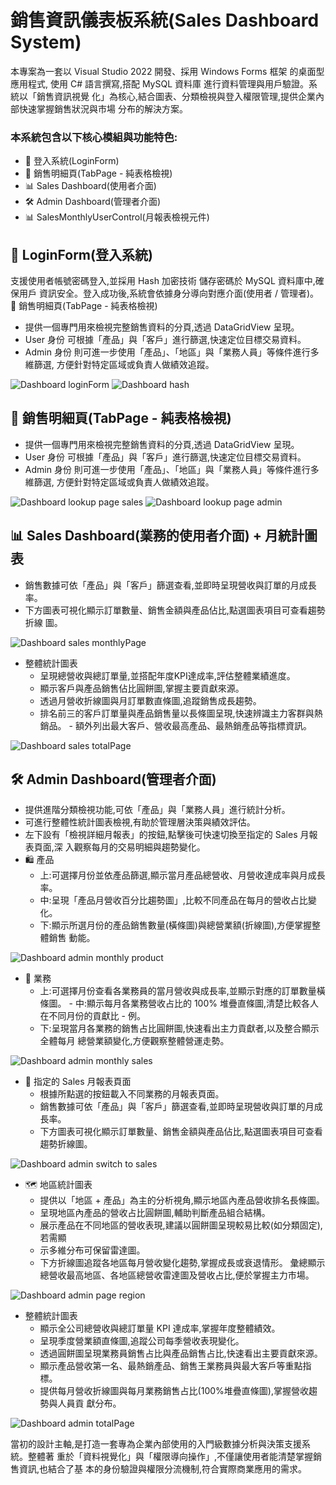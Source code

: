 ﻿# 銷售資訊儀表板系統(Sales Dashboard System)
本專案為一套以 Visual Studio 2022 開發、採用 Windows Forms 框架 的桌面型應用程式, 使用 C# 語言撰寫,搭配 MySQL 資料庫 進行資料管理與用戶驗證。系統以「銷售資訊視覺 化」為核心,結合圖表、分類檢視與登入權限管理,提供企業內部快速掌握銷售狀況與市場 分布的解決方案。
### 本系統包含以下核心模組與功能特色:
+ 🔐 登入系統(LoginForm) 
+ 🧾 銷售明細頁(TabPage - 純表格檢視)
+ 📊 Sales Dashboard(使用者介面)
+ 🛠 Admin Dashboard(管理者介面) 
+ 📊 SalesMonthlyUserControl(月報表檢視元件)

## 🔐 LoginForm(登入系統)
支援使用者帳號密碼登入,並採用 Hash 加密技術 儲存密碼於 MySQL 資料庫中,確保用戶 資訊安全。登入成功後,系統會依據身分導向對應介面(使用者 / 管理者)。
    🧾 銷售明細頁(TabPage - 純表格檢視)
+ 提供一個專門用來檢視完整銷售資料的分頁,透過 DataGridView 呈現。
+ User 身份 可根據「產品」與「客戶」進行篩選,快速定位目標交易資料。
+ Admin 身份 則可進一步使用「產品」、「地區」與「業務人員」等條件進行多維篩選,
 方便針對特定區域或負責人做績效追蹤。

![Dashboard loginForm](screenshot/loginForm.jpg)
![Dashboard hash](screenshot/hash.png)

## 🧾 銷售明細頁(TabPage - 純表格檢視)
+ 提供一個專門用來檢視完整銷售資料的分頁,透過 DataGridView 呈現。
+ User 身份 可根據「產品」與「客戶」進行篩選,快速定位目標交易資料。
+ Admin 身份 則可進一步使用「產品」、「地區」與「業務人員」等條件進行多維篩選,
 方便針對特定區域或負責人做績效追蹤。

![Dashboard lookup page sales](screenshot/lookup_sales.jpg)
![Dashboard lookup page admin](screenshot/lookup_admin.jpg)

   
## 📊 Sales Dashboard(業務的使用者介面) + 月統計圖表
  - 銷售數據可依「產品」與「客戶」篩選查看,並即時呈現營收與訂單的月成長率。
  - 下方圖表可視化顯示訂單數量、銷售金額與產品佔比,點選圖表項目可查看趨勢折線
圖。

![Dashboard sales monthlyPage](screenshot/page_monthly_sales.jpg)
  
+ 整體統計圖表
  - 呈現總營收與總訂單量,並搭配年度KPI達成率,評估整體業績進度。
  - 顯示客戶與產品銷售佔比圓餅圖,掌握主要貢獻來源。
  - 透過月營收折線圖與月訂單數直條圖,追蹤銷售成長趨勢。
  - 排名前三的客戶訂單量與產品銷售量以長條圖呈現,快速辨識主力客群與熱銷品。 - 額外列出最大客戶、營收最高產品、最熱銷產品等指標資訊。

![Dashboard sales totalPage](screenshot/total_sales.jpg)
 
## 🛠 Admin Dashboard(管理者介面)
+ 提供進階分類檢視功能,可依「產品」與「業務人員」進行統計分析。
+ 可進行整體性統計圖表檢視,有助於管理層決策與績效評估。
+ 左下設有「檢視詳細月報表」的按鈕,點擊後可快速切換至指定的 Sales 月報表頁面,深
 入觀察每月的交易明細與趨勢變化。
+ 🛍 產品
  - 上:可選擇月份並依產品篩選,顯示當月產品總營收、月營收達成率與月成長率。
  - 中:呈現「產品月營收百分比趨勢圖」,比較不同產品在每月的營收占比變化。
  - 下:顯示所選月份的產品銷售數量(橫條圖)與總營業額(折線圖),方便掌握整體銷售
動能。

![Dashboard admin monthly product](screenshot/page_monthlyProduct_admin.jpg)
  
+ 👤 業務
  - 上:可選擇月份查看各業務員的當月營收與成長率,並顯示對應的訂單數量橫條圖。 - 中:顯示每月各業務營收占比的 100% 堆疊直條圖,清楚比較各人在不同月份的貢獻比 - 例。
  - 下:呈現當月各業務的銷售占比圓餅圖,快速看出主力貢獻者,以及整合顯示全體每月
 總營業額變化,方便觀察整體營運走勢。

![Dashboard admin monthly sales](screenshot/page_monthlySales_admin.jpg)
  
+ 👤 指定的 Sales 月報表頁面
  - 根據所點選的按鈕載入不同業務的月報表頁面。
  - 銷售數據可依「產品」與「客戶」篩選查看,並即時呈現營收與訂單的月成長率。
  - 下方圖表可視化顯示訂單數量、銷售金額與產品佔比,點選圖表項目可查看趨勢折線圖。

![Dashboard admin switch to sales](screenshot/switch_to_sales.jpg)

+ 🗺 地區統計圖表
  - 提供以「地區 + 產品」為主的分析視角,顯示地區內產品營收排名長條圖。
  - 呈現地區內產品的營收占比圓餅圖,輔助判斷產品組合結構。
  - 展示產品在不同地區的營收表現,建議以圓餅圖呈現較易比較(如分類固定),若需顯
  - 示多維分布可保留雷達圖。
  - 下方折線圖追蹤各地區每月營收變化趨勢,掌握成長或衰退情形。
 彙總顯示總營收最高地區、各地區總營收雷達圖及營收占比,便於掌握主力市場。

![Dashboard admin page region](screenshot/page_region_admin.jpg)
  
+ 整體統計圖表
  - 顯示全公司總營收與總訂單量 KPI 達成率,掌握年度整體績效。
  - 呈現季度營業額直條圖,追蹤公司每季營收表現變化。
  - 透過圓餅圖呈現業務員銷售占比與產品銷售占比,快速看出主要貢獻來源。
  - 顯示產品營收第一名、最熱銷產品、銷售王業務員與最大客戶等重點指標。
  - 提供每月營收折線圖與每月業務銷售占比(100%堆疊直條圖),掌握營收趨勢與人員貢
獻分布。

![Dashboard admin totalPage](screenshot/total_admin.jpg)

當初的設計主軸,是打造一套專為企業內部使用的入門級數據分析與決策支援系統。整體著
重於「資料視覺化」與「權限導向操作」,不僅讓使用者能清楚掌握銷售資訊,也結合了基
本的身份驗證與權限分流機制,符合實際商業應用的需求。
 